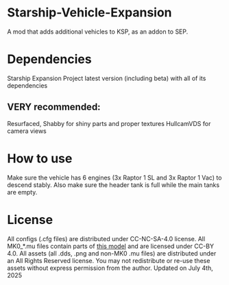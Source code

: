 # Starship-Vehicle-Expansion
A mod that adds additional vehicles to KSP, as an addon to SEP.

# Dependencies
Starship Expansion Project latest version (including beta) with all of its dependencies

## VERY recommended:
Resurfaced, Shabby for shiny parts and proper textures
HullcamVDS for camera views

# How to use
Make sure the vehicle has 6 engines (3x Raptor 1 SL and 3x Raptor 1 Vac) to descend stably. Also make sure the header tank is full while the main tanks are empty.

# License
All configs (.cfg files) are distributed under CC-NC-SA-4.0 license. All MK0_*.mu files contain parts of [this model](https://www.thingiverse.com/thing:4089243) and are licensed under CC-BY 4.0.
All assets (all .dds, .png and non-MK0 .mu files) are distributed under an All Rights Reserved license.
You may not redistribute or re-use these assets without express permission from the author. Updated on July 4th, 2025
